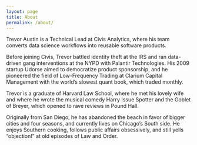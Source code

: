 ```yaml
---
layout: page
title: About
permalink: /about/
---
```


Trevor Austin is a Technical Lead at Civis Analytics, where his team converts data science workflows into reusable software products.

Before joining Civis, Trevor battled identity theft at the IRS and ran data-driven gang interventions at the NYPD with Palantir Technologies. His 2009 startup Udorse aimed to democratize product sponsorship, and he pioneered the field of Low-Frequency Trading at Clarium Capital Management with the world’s slowest quant book, which traded monthly.

Trevor is a graduate of Harvard Law School, where he met his lovely wife and where he wrote the musical comedy Harry Issue Spotter and the Goblet of Breyer, which opened to rave reviews in Pound Hall.

Originally from San Diego, he has abandoned the beach in favor of bigger cities and four seasons, and currently lives on Chicago’s South side. He enjoys Southern cooking, follows public affairs obsessively, and still yells “objection!” at old episodes of Law and Order.
